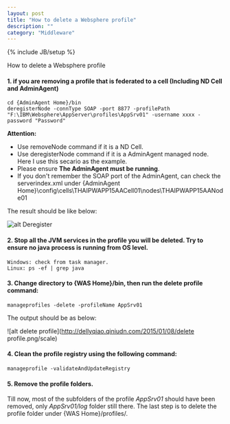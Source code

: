 ```yaml
---
layout: post
title: "How to delete a Websphere profile"
description: ""
category: "Middleware"
---
```

{% include JB/setup %}

How to delete a Websphere profile

#### 1. if you are removing a profile that is federated to a cell (Including ND Cell and AdminAgent)

	cd {AdminAgent Home}/bin
	deregisterNode -connType SOAP -port 8877 -profilePath "F:\IBM\Websphere\AppServer\profiles\AppSrv01" -username xxxx -password "Password"


**Attention:**

- Use removeNode command if it is a ND Cell. 
- Use deregisterNode command if it is a AdminAgent managed node. Here I use this secario as the example.
- Please ensure **The AdminAgent must be running**.
- If you don't remember the SOAP port of the AdminAgent, can check the serverindex.xml under {AdminAgent Home}\config\cells\THAIPWAPP15AACell01\nodes\THAIPWAPP15AANode01

<!-- more -->

The result should be like below:

![alt Deregister](http://dellyqiao.qiniudn.com/2015/01/08/deregister.png/scale)

#### 2. Stop all the JVM services in the profile you will be deleted. Try to ensure no java process is running from OS level.

	Windows: check from task manager.
	Linux: ps -ef | grep java


#### 3. Change directory to {WAS Home}/bin, then run the delete profile command:


	manageprofiles -delete -profileName AppSrv01

The output should be as below:

![alt delete profile](http://dellyqiao.qiniudn.com/2015/01/08/delete profile.png/scale)

#### 4. Clean the profile registry using the following command:


	manageprofile -validateAndUpdateRegistry


#### 5. Remove the profile folders.

Till now, most of the subfolders of the profile *AppSrv01* should have been removed, only *AppSrv01/log* folder still there. The last step is to delete the profile folder under {WAS Home}/profiles/.

